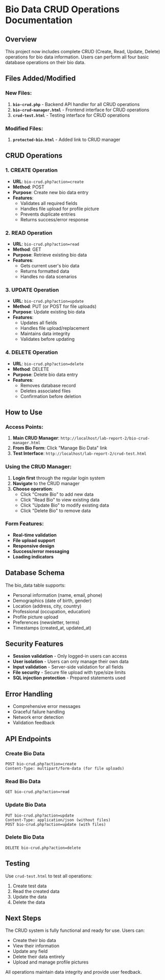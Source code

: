 # Bio Data CRUD Operations Documentation

## Overview
This project now includes complete CRUD (Create, Read, Update, Delete) operations for bio data information. Users can perform all four basic database operations on their bio data.

## Files Added/Modified

### New Files:
1. **`bio-crud.php`** - Backend API handler for all CRUD operations
2. **`bio-crud-manager.html`** - Frontend interface for CRUD operations
3. **`crud-test.html`** - Testing interface for CRUD operations

### Modified Files:
1. **`protected-bio.html`** - Added link to CRUD manager

## CRUD Operations

### 1. CREATE Operation
- **URL**: `bio-crud.php?action=create`
- **Method**: POST
- **Purpose**: Create new bio data entry
- **Features**:
  - Validates all required fields
  - Handles file upload for profile picture
  - Prevents duplicate entries
  - Returns success/error response

### 2. READ Operation
- **URL**: `bio-crud.php?action=read`
- **Method**: GET
- **Purpose**: Retrieve existing bio data
- **Features**:
  - Gets current user's bio data
  - Returns formatted data
  - Handles no data scenarios

### 3. UPDATE Operation
- **URL**: `bio-crud.php?action=update`
- **Method**: PUT (or POST for file uploads)
- **Purpose**: Update existing bio data
- **Features**:
  - Updates all fields
  - Handles file upload/replacement
  - Maintains data integrity
  - Validates before updating

### 4. DELETE Operation
- **URL**: `bio-crud.php?action=delete`
- **Method**: DELETE
- **Purpose**: Delete bio data entry
- **Features**:
  - Removes database record
  - Deletes associated files
  - Confirmation before deletion

## How to Use

### Access Points:
1. **Main CRUD Manager**: `http://localhost/lab-report-2/bio-crud-manager.html`
2. **From Bio Form**: Click "Manage Bio Data" link
3. **Test Interface**: `http://localhost/lab-report-2/crud-test.html`

### Using the CRUD Manager:
1. **Login first** through the regular login system
2. **Navigate** to the CRUD manager
3. **Choose operation**:
   - Click "Create Bio" to add new data
   - Click "Read Bio" to view existing data
   - Click "Update Bio" to modify existing data
   - Click "Delete Bio" to remove data

### Form Features:
- **Real-time validation**
- **File upload support**
- **Responsive design**
- **Success/error messaging**
- **Loading indicators**

## Database Schema
The bio_data table supports:
- Personal information (name, email, phone)
- Demographics (date of birth, gender)
- Location (address, city, country)
- Professional (occupation, education)
- Profile picture upload
- Preferences (newsletter, terms)
- Timestamps (created_at, updated_at)

## Security Features
- **Session validation** - Only logged-in users can access
- **User isolation** - Users can only manage their own data
- **Input validation** - Server-side validation for all fields
- **File security** - Secure file upload with type/size limits
- **SQL injection protection** - Prepared statements used

## Error Handling
- Comprehensive error messages
- Graceful failure handling
- Network error detection
- Validation feedback

## API Endpoints

### Create Bio Data
```
POST bio-crud.php?action=create
Content-Type: multipart/form-data (for file uploads)
```

### Read Bio Data
```
GET bio-crud.php?action=read
```

### Update Bio Data
```
PUT bio-crud.php?action=update
Content-Type: application/json (without files)
POST bio-crud.php?action=update (with files)
```

### Delete Bio Data
```
DELETE bio-crud.php?action=delete
```

## Testing
Use `crud-test.html` to test all operations:
1. Create test data
2. Read the created data
3. Update the data
4. Delete the data

## Next Steps
The CRUD system is fully functional and ready for use. Users can:
- Create their bio data
- View their information
- Update any field
- Delete their data entirely
- Upload and manage profile pictures

All operations maintain data integrity and provide user feedback.
